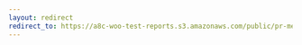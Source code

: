 ```yaml
---
layout: redirect
redirect_to: https://a8c-woo-test-reports.s3.amazonaws.com/public/pr-merge/40602/api/index.html
---
```

